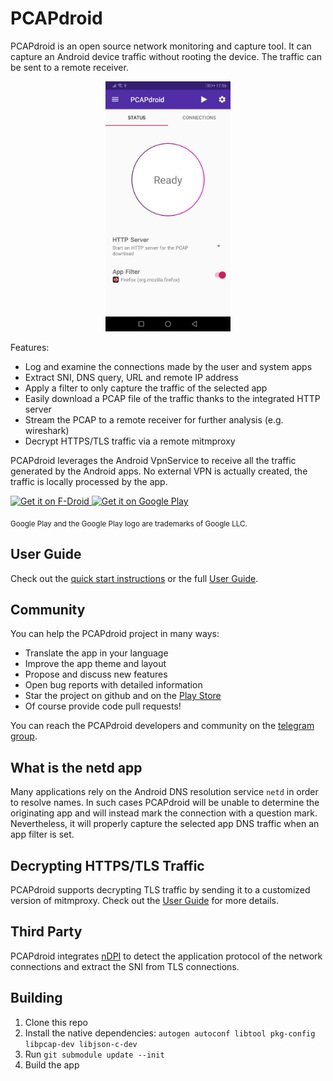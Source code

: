 # PCAPdroid

PCAPdroid is an open source network monitoring and capture tool. It can capture an Android device traffic without rooting the device. The traffic can be sent to a remote receiver.

<p align="center">
<img src="https://raw.githubusercontent.com/emanuele-f/PCAPdroid/master/fastlane/metadata/android/en-US/images/phoneScreenshots/1.jpg" width="200" />
</p>

Features:

- Log and examine the connections made by the user and system apps
- Extract SNI, DNS query, URL and remote IP address
- Apply a filter to only capture the traffic of the selected app
- Easily download a PCAP file of the traffic thanks to the integrated HTTP server
- Stream the PCAP to a remote receiver for further analysis (e.g. wireshark)
- Decrypt HTTPS/TLS traffic via a remote mitmproxy

PCAPdroid leverages the Android VpnService to receive all the traffic generated by the Android apps. No external VPN is actually created, the traffic is locally processed by the app.

<a href="https://f-droid.org/packages/com.emanuelef.remote_capture">
    <img src="https://fdroid.gitlab.io/artwork/badge/get-it-on.png"
    alt="Get it on F-Droid"
    height="80">
</a> <a href='https://play.google.com/store/apps/details?id=com.emanuelef.remote_capture'><img height="80" alt='Get it on Google Play' src='https://play.google.com/intl/en_us/badges/static/images/badges/en_badge_web_generic.png'/></a>

<sub>Google Play and the Google Play logo are trademarks of Google LLC.</sub>

## User Guide

Check out the [quick start instructions](https://emanuele-f.github.io/PCAPdroid/quick_start) or the full [User Guide](https://emanuele-f.github.io/PCAPdroid).

## Community

You can help the PCAPdroid project in many ways:

- Translate the app in your language
- Improve the app theme and layout
- Propose and discuss new features
- Open bug reports with detailed information
- Star the project on github and on the [Play Store](https://play.google.com/store/apps/details?id=com.emanuelef.remote_capture)
- Of course provide code pull requests!

You can reach the PCAPdroid developers and community on the [telegram group](https://t.me/PCAPdroid).

## What is the netd app

Many applications rely on the Android DNS resolution service `netd` in order to resolve names. In such cases PCAPdroid will be unable to determine the originating app and will instead mark the connection with a question mark. Nevertheless, it will properly capture the selected app DNS traffic when an app filter is set.

## Decrypting HTTPS/TLS Traffic

PCAPdroid supports decrypting TLS traffic by sending it to a customized version of mitmproxy. Check out the [User Guide](https://emanuele-f.github.io/PCAPdroid/tls_decryption) for more details.

## Third Party

PCAPdroid integrates [nDPI](https://github.com/ntop/nDPI) to detect the application protocol of the network connections and extract the SNI from TLS connections.

## Building

1. Clone this repo
2. Install the native dependencies: `autogen autoconf libtool pkg-config libpcap-dev libjson-c-dev`
3. Run `git submodule update --init`
4. Build the app
